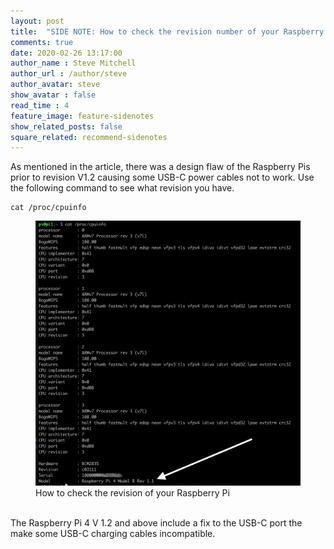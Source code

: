 ```yaml
---
layout: post
title:  "SIDE NOTE: How to check the revision number of your Raspberry Pi"
comments: true
date: 2020-02-26 13:17:00
author_name : Steve Mitchell
author_url : /author/steve
author_avatar: steve
show_avatar : false
read_time : 4
feature_image: feature-sidenotes
show_related_posts: false
square_related: recommend-sidenotes
---
```

As mentioned in the article, there was a design flaw of the Raspberry Pis prior to revision V1.2 causing some USB-C power cables not to work. Use the following command to see what revision you have.
```shell
cat /proc/cpuinfo
```
<figure>
    <a href="/img/post-assets/2020-02-29-how-to-check-the-revision-number-of-your-raspberry-pi/RaspberryPiRevision.png"><img src="/img/post-assets/2020-02-29-how-to-check-the-revision-number-of-your-raspberry-pi/RaspberryPiRevision.png"></a>
    <figcaption>How to check the revision of your Raspberry Pi</figcaption>
</figure>
<br/>
The Raspberry Pi 4 V 1.2 and above include a fix to the USB-C port the make some USB-C charging cables incompatible. 
